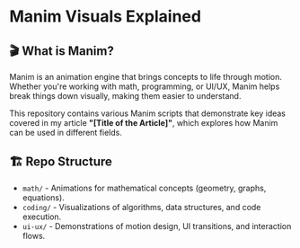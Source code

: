 # Manim Visuals Explained

## 🎬 What is Manim?
Manim is an animation engine that brings concepts to life through motion. Whether you're working with math, programming, or UI/UX, Manim helps break things down visually, making them easier to understand. 

This repository contains various Manim scripts that demonstrate key ideas covered in my article **"[Title of the Article]"**, which explores how Manim can be used in different fields.

## 🏗 Repo Structure
- `math/` - Animations for mathematical concepts (geometry, graphs, equations).
- `coding/` - Visualizations of algorithms, data structures, and code execution.
- `ui-ux/` - Demonstrations of motion design, UI transitions, and interaction flows.

